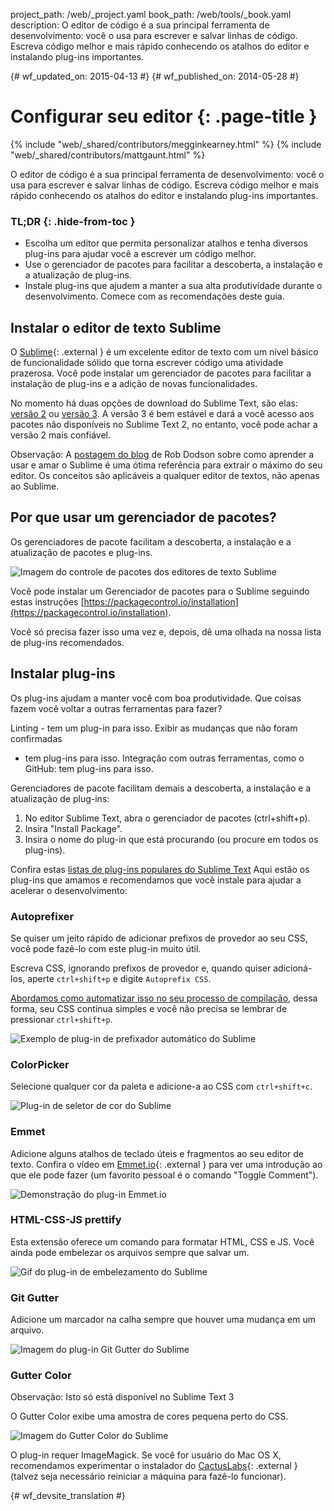 project_path: /web/_project.yaml
book_path: /web/tools/_book.yaml
description: O editor de código é a sua principal ferramenta de desenvolvimento: você o usa para escrever e salvar linhas de código. Escreva código melhor e mais rápido conhecendo os atalhos do editor e instalando plug-ins importantes.

{# wf_updated_on: 2015-04-13 #}
{# wf_published_on: 2014-05-28 #}

# Configurar seu editor {: .page-title }

{% include "web/_shared/contributors/megginkearney.html" %}
{% include "web/_shared/contributors/mattgaunt.html" %}

O editor de código é a sua principal ferramenta de desenvolvimento: você o usa para escrever e salvar linhas de código. Escreva código melhor e mais rápido conhecendo os atalhos do editor e instalando plug-ins importantes.


### TL;DR {: .hide-from-toc }
- Escolha um editor que permita personalizar atalhos e tenha diversos plug-ins para ajudar você a escrever um código melhor.
- Use o gerenciador de pacotes para facilitar a descoberta, a instalação e a atualização de plug-ins.
- Instale plug-ins que ajudem a manter a sua alta produtividade durante o desenvolvimento. Comece com as recomendações deste guia.


## Instalar o editor de texto Sublime

O [Sublime](http://www.sublimetext.com/){: .external } é um excelente editor de texto com um nível básico de
funcionalidade sólido que torna escrever código uma atividade prazerosa. Você pode instalar um gerenciador
de pacotes para facilitar a instalação de plug-ins e a adição de novas funcionalidades.

No momento há duas opções de download do Sublime Text, são elas: [versão 2](http://www.sublimetext.com/2) ou [versão 3](http://www.sublimetext.com/3). A versão 3 é bem estável e dará a você acesso aos pacotes não disponíveis no Sublime Text 2, no entanto, você pode achar a versão 2 mais confiável.

Observação: A <a href='http://robdodson.me/blog/2012/06/23/sublime-text-2-tips-and-shortcuts/'>postagem do blog</a> de Rob Dodson sobre como aprender a usar e amar o Sublime é uma ótima referência para extrair o máximo do seu editor. Os conceitos são aplicáveis a qualquer editor de textos, não apenas ao Sublime.

## Por que usar um gerenciador de pacotes?

Os gerenciadores de pacote facilitam a descoberta, a instalação e a atualização de pacotes
e plug-ins.

<img src="imgs/package_control.png" class="center" alt="Imagem do controle de pacotes dos editores de texto Sublime"/>

Você pode instalar um Gerenciador de pacotes para o Sublime seguindo estas instruções
[https://packagecontrol.io/installation](https://packagecontrol.io/installation).

Você só precisa fazer isso uma vez e, depois, dê uma olhada na nossa lista de
plug-ins recomendados.

## Instalar plug-ins

Os plug-ins ajudam a manter você com boa produtividade. Que coisas fazem você voltar
a outras ferramentas para fazer?

Linting - tem um plug-in para isso. Exibir as mudanças que não foram confirmadas
- tem plug-ins para isso. Integração com outras ferramentas, como o GitHub:
tem plug-ins para isso.

Gerenciadores de pacote facilitam demais a descoberta, a instalação e a atualização de plug-ins:

1. No editor Sublime Text, abra o gerenciador de pacotes (ctrl+shift+p).
2. Insira "Install Package".
3. Insira o nome do plug-in que está procurando (ou procure em
    todos os plug-ins).

Confira estas [listas de plug-ins populares do
Sublime Text](https://packagecontrol.io/browse) Aqui estão os plug-ins que amamos e
recomendamos que você instale para ajudar a acelerar o desenvolvimento:

### Autoprefixer

Se quiser um jeito rápido de adicionar prefixos de provedor ao seu CSS, você pode fazê-lo com
este plug-in muito útil.

Escreva CSS, ignorando prefixos de provedor e, quando quiser adicioná-los, aperte
`ctrl+shift+p` e digite `Autoprefix CSS`.

[Abordamos como automatizar isso no seu processo
de compilação](/web/tools/setup/setup-buildtools),
dessa forma, seu CSS continua simples e você não precisa se lembrar de pressionar
`ctrl+shift+p`.

<img src="imgs/sublime-autoprefixer.gif" alt="Exemplo de plug-in de prefixador automático do Sublime" />

### ColorPicker

Selecione qualquer cor da paleta e adicione-a ao CSS com `ctrl+shift+c`.

<img src="imgs/sublime-color-picker.png" alt="Plug-in de seletor de cor do Sublime" />

### Emmet

Adicione alguns atalhos de teclado úteis e fragmentos ao seu editor de texto. Confira
o vídeo em [Emmet.io](http://emmet.io/){: .external } para ver uma introdução ao que ele pode fazer (um favorito
pessoal é o comando "Toggle Comment").

<img src="imgs/emmet-io-example.gif" alt="Demonstração do plug-in Emmet.io" />

### HTML-CSS-JS prettify

Esta extensão oferece um comando para formatar HTML, CSS e JS. Você ainda pode
embelezar os arquivos sempre que salvar um.

<img src="imgs/sublime-prettify.gif" alt="Gif do plug-in de embelezamento do Sublime" />

### Git Gutter

Adicione um marcador na calha sempre que houver uma mudança em um arquivo.

<img src="imgs/sublime-git-gutter.png" alt="Imagem do plug-in Git Gutter do Sublime" />

### Gutter Color

Observação: Isto só está disponível no Sublime Text 3

O Gutter Color exibe uma amostra de cores pequena perto do CSS.

<img src="imgs/sublime-gutter-color.png" alt="Imagem do Gutter Color do Sublime" />

O plug-in requer ImageMagick. Se você for usuário do Mac OS X, recomendamos experimentar o
instalador do [CactusLabs](http://cactuslab.com/imagemagick/){: .external } (talvez seja necessário
reiniciar a máquina para fazê-lo funcionar).





{# wf_devsite_translation #}
